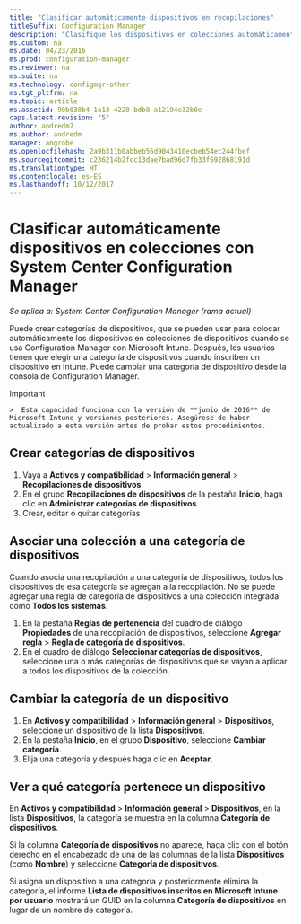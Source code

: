 ```yaml
---
title: "Clasificar automáticamente dispositivos en recopilaciones"
titleSuffix: Configuration Manager
description: "Clasifique los dispositivos en colecciones automáticamente con System Center Configuration Manager."
ms.custom: na
ms.date: 04/23/2016
ms.prod: configuration-manager
ms.reviewer: na
ms.suite: na
ms.technology: configmgr-other
ms.tgt_pltfrm: na
ms.topic: article
ms.assetid: 98b038b4-1a13-4228-bdb8-a12194e32b0e
caps.latest.revision: "5"
author: andredm7
ms.author: andredm
manager: angrobe
ms.openlocfilehash: 2a9b311b0abbeb56d9043410ecbeb54ec244fbef
ms.sourcegitcommit: c236214b2fcc13dae7bad96d7fb33f692868191d
ms.translationtype: HT
ms.contentlocale: es-ES
ms.lasthandoff: 10/12/2017
---
```

# <a name="automatically-categorize-devices-into-collections-with-system-center-configuration-manager"></a>Clasificar automáticamente dispositivos en colecciones con System Center Configuration Manager

*Se aplica a: System Center Configuration Manager (rama actual)*

Puede crear categorías de dispositivos, que se pueden usar para colocar automáticamente los dispositivos en colecciones de dispositivos cuando se usa Configuration Manager con Microsoft Intune. Después, los usuarios tienen que elegir una categoría de dispositivos cuando inscriben un dispositivo en Intune. Puede cambiar una categoría de dispositivo desde la consola de Configuration Manager.

> [!IMPORTANT]  
    >  Esta capacidad funciona con la versión de **junio de 2016** de Microsoft Intune y versiones posteriores. Asegúrese de haber actualizado a esta versión antes de probar estos procedimientos.

## <a name="create-device-categories"></a>Crear categorías de dispositivos

1.  Vaya a **Activos y compatibilidad** > **Información general** > **Recopilaciones de dispositivos**.
2.  En el grupo **Recopilaciones de dispositivos** de la pestaña **Inicio**, haga clic en **Administrar categorías de dispositivos**.
3.  Crear, editar o quitar categorías

## <a name="associate-a-collection-with-a-device-category"></a>Asociar una colección a una categoría de dispositivos

Cuando asocia una recopilación a una categoría de dispositivos, todos los dispositivos de esa categoría se agregan a la recopilación. No se puede agregar una regla de categoría de dispositivos a una colección integrada como **Todos los sistemas**.

1.  En la pestaña **Reglas de pertenencia** del cuadro de diálogo **Propiedades** de una recopilación de dispositivos, seleccione **Agregar regla** > **Regla de categoría de dispositivos**.
2.  En el cuadro de diálogo **Seleccionar categorías de dispositivos**, seleccione una o más categorías de dispositivos que se vayan a aplicar a todos los dispositivos de la colección.

## <a name="change-the-category-of-a-device"></a>Cambiar la categoría de un dispositivo

1.  En **Activos y compatibilidad** > **Información general** > **Dispositivos**, seleccione un dispositivo de la lista **Dispositivos**.
2.  En la pestaña **Inicio**, en el grupo **Dispositivo**, seleccione **Cambiar categoría**.
3.  Elija una categoría y después haga clic en **Aceptar**.

## <a name="view-which-category-a-device-belongs-to"></a>Ver a qué categoría pertenece un dispositivo

En **Activos y compatibilidad** > **Información general** > **Dispositivos**, en la lista **Dispositivos**, la categoría se muestra en la columna **Categoría de dispositivos**.

Si la columna **Categoría de dispositivos** no aparece, haga clic con el botón derecho en el encabezado de una de las columnas de la lista **Dispositivos** (como **Nombre**) y seleccione **Categoría de dispositivos**.

Si asigna un dispositivo a una categoría y posteriormente elimina la categoría, el informe **Lista de dispositivos inscritos en Microsoft Intune por usuario** mostrará un GUID en la columna **Categoría de dispositivos** en lugar de un nombre de categoría.
